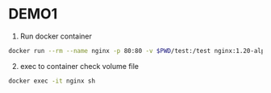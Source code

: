 # DEMO1

1. Run docker container

```bash
docker run --rm --name nginx -p 80:80 -v $PWD/test:/test nginx:1.20-alpine
```

2. exec to container check volume file

```bash
docker exec -it nginx sh
```
